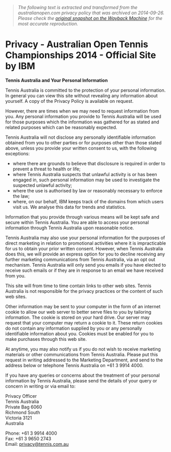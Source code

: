 > *The following text is extracted and transformed from the australianopen.com privacy policy that was archived on 2014-09-26. Please check the [original snapshot on the Wayback Machine](https://web.archive.org/web/20140926062941id_/http%3A//www.ausopen.com/en_AU/info/privacy/index.html) for the most accurate reproduction.*

# Privacy - Australian Open Tennis Championships 2014 - Official Site by IBM

**Tennis Australia and Your Personal Information**

Tennis Australia is committed to the protection of your personal information. In general you can view this site without revealing any information about yourself. A copy of the Privacy Policy is available on request. 

However, there are times when we may need to request information from you. Any personal information you provide to Tennis Australia will be used for those purposes which the information was gathered for as stated and related purposes which can be reasonably expected. 

Tennis Australia will not disclose any personally identifiable information obtained from you to other parties or for purposes other than those stated above, unless you provide your written consent to us, with the following exceptions: 

  * where there are grounds to believe that disclosure is required in order to prevent a threat to health or life;
  * where Tennis Australia suspects that unlawful activity is or has been engaged in, such personal information may be used to investigate the suspected unlawful activity;
  * where the use is authorised by law or reasonably necessary to enforce the law;
  * where, on our behalf, IBM keeps track of the domains from which users visit us. We analyse this data for trends and statistics.



Information that you provide through various means will be kept safe and secure within Tennis Australia. You are able to access your personal information through Tennis Australia upon reasonable notice. 

Tennis Australia may also use your personal information for the purposes of direct marketing in relation to promotional activities where it is impracticable for us to obtain your prior written consent. However, when Tennis Australia does this, we will provide an express option for you to decline receiving any further marketing communications from Tennis Australia, via an opt out mechanism. Tennis Australia will only send you emails if you have elected to receive such emails or if they are in response to an email we have received from you. 

This site will from time to time contain links to other web sites. Tennis Australia is not responsible for the privacy practices or the content of such web sites. 

Other information may be sent to your computer in the form of an internet cookie to allow our web server to better serve files to you by tailoring information. The cookie is stored on your hard drive. Our server may request that your computer may return a cookie to it. These return cookies do not contain any information supplied by you or any personally identifiable information about you. Cookies must be enabled for you to make purchases through this web site. 

At anytime, you may also notify us if you do not wish to receive marketing materials or other communications from Tennis Australia. Please put this request in writing addressed to the Marketing Department, and send to the address below or telephone Tennis Australia on +61 3 9914 4000.

If you have any queries or concerns about the treatment of your personal information by Tennis Australia, please send the details of your query or concern in writing or via email to:

Privacy Officer  
Tennis Australia  
Private Bag 6060  
Richmond South  
Victoria 3121  
Australia

Phone: +61 3 9914 4000  
Fax: +61 3 9650 2743  
Email: [privacy@tennis.com.au](mailto:privacy@tennis.com.au)
